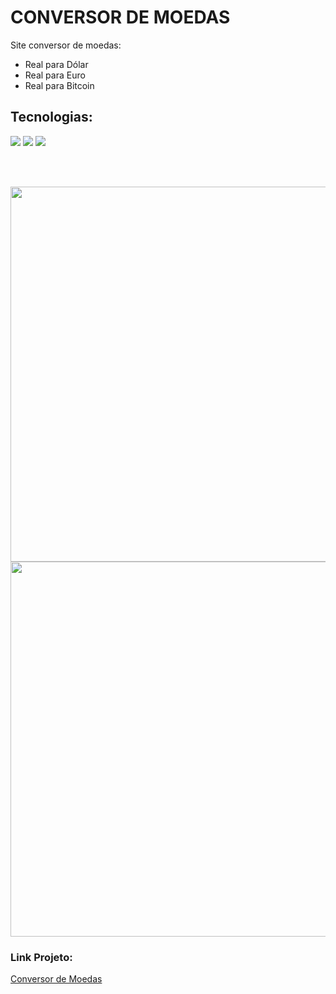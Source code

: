 # CONVERSOR DE MOEDAS


Site conversor de moedas:
- Real para Dólar
- Real para Euro
- Real para Bitcoin

## Tecnologias:

<div  width="150">
<img src="https://img.shields.io/badge/HTML5-E34F26?style=for-the-badge&logo=html5&logoColor=white" />
<img src="https://img.shields.io/badge/CSS3-1572B6?style=for-the-badge&logo=css3&logoColor=white" />
<img src="https://img.shields.io/badge/JavaScript-F7DF1E?style=for-the-badge&logo=javascript&logoColor=black" />
</div>

<br><br>

<div dir="auto">
<a href="https://diegokraus.github.io/currency-converter/">
    <img src="https://user-images.githubusercontent.com/80995860/230741353-51780cfc-452b-4bdd-ac7a-f34401ddffaf.png" height="600px" style="max-width:100%"/>
</a>

<a href="https://diegokraus.github.io/currency-converter/">
    <img src="https://user-images.githubusercontent.com/80995860/230741364-d39e5d7b-8ded-46c9-83f4-c1e658cc747d.png" height="600px" style="max-width:100%"/>
</a>
</div>

<h3>Link Projeto:</h3> <a href="https://diegokraus.github.io/currency-converter/">Conversor de Moedas</a>

